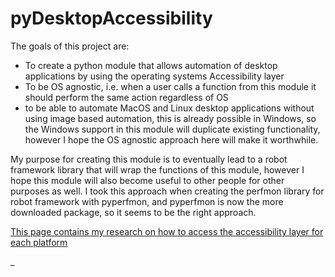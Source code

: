 # pyDesktopAccessibility

The goals of this project are:
- To create a python module that allows automation of desktop applications by using the operating systems Accessibility layer
- To be OS agnostic, i.e. when a user calls a function from this module it should perform the same action regardless of OS
- to be able to automate MacOS and Linux desktop applications without using image based automation, this is already possible in Windows, so the Windows support in this module will duplicate existing functionality, however I hope the OS agnostic approach here will make it worthwhile.

My purpose for creating this module is to eventually lead to a robot framework library that will wrap the functions of this module, however I hope this module will also become useful to other people for other purposes as well. I took this approach when creating the perfmon library for robot framework with pyperfmon, and pyperfmon is now the more downloaded package, so it seems to be the right approach.



[This page contains my research on how to access the accessibility layer for each platform](research.md)




_
